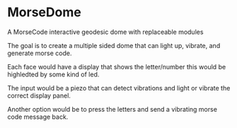 MorseDome
=========

A MorseCode interactive geodesic dome with replaceable modules

The goal is to create a multiple sided dome that can light up, vibrate, and generate morse code.

Each face would have a display that shows the letter/number this would be highledted by some kind of led.

The input would be a piezo that can detect vibrations and light or vibrate the correct display panel.

Another option would be to press the letters and send a vibrating morse code message back.

